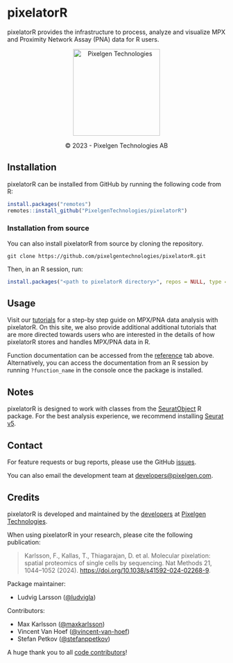 # pixelatorR

pixelatorR provides the infrastructure to process, analyze and visualize MPX and Proximity Network Assay (PNA) data for R users.

<p align="center">
    <img src="https://www.pixelgen.com/wp-content/uploads/2022/12/share-image-pixelgen.png" height=200
     alt="Pixelgen Technologies" />
</p>
<div align="center">© 2023 - Pixelgen Technologies AB</div>

## Installation

pixelatorR can be installed from GitHub by running the following code from R:

``` r
install.packages("remotes")
remotes::install_github("PixelgenTechnologies/pixelatorR")
```

### Installation from source

You can also install pixelatorR from source by cloning the repository.

```console
git clone https://github.com/pixelgentechnologies/pixelatorR.git
```

Then, in an R session, run:

```r
install.packages("<path to pixelatorR directory>", repos = NULL, type = "source")
```

## Usage

Visit our [tutorials](https://software.pixelgen.com/mpx-analysis/introduction) for a step-by step guide on MPX/PNA data analysis with pixelatorR. On this site, we also provide additional additional tutorials that are more directed towards users who are interested in the details of how pixelatorR stores and handles MPX/PNA data in R.

Function documentation can be accessed from the [reference](https://pixelgentechnologies.github.io/pixelatorR/reference/) tab above. Alternatively, you can access the documentation from an R session by running `?function_name` in the console once the package is installed. 

## Notes

pixelatorR is designed to work with classes from the [SeuratObject](https://github.com/satijalab/seurat-object) R package. For the best analysis experience, we recommend installing [Seurat v5](https://satijalab.org/seurat/).

## Contact

For feature requests or bug reports, please use the GitHub [issues](https://github.com/PixelgenTechnologies/pixelatorR/issues).

You can also email the development team at [developers@pixelgen.com](mailto:developers@pixelgen.com).

## Credits

pixelatorR is developed and maintained by the [developers](https://github.com/PixelgenTechnologies) at [Pixelgen Technologies](https://pixelgen.com).

When using pixelatorR in your research, please cite the following publication:

> Karlsson, F., Kallas, T., Thiagarajan, D. et al. Molecular pixelation: spatial proteomics of single cells by sequencing. Nat Methods 21, 1044–1052 (2024). https://doi.org/10.1038/s41592-024-02268-9.

Package maintainer:

- Ludvig Larsson ([@ludvigla](https://github.com/ludvigla))

Contributors:

- Max Karlsson ([@maxkarlsson](https://github.com/maxkarlsson))
- Vincent Van Hoef ([@vincent-van-hoef](https://github.com/vincent-van-hoef))
- Stefan Petkov ([@stefanppetkov](https://github.com/stefanppetkov))

A huge thank you to all [code contributors](https://github.com/PixelgenTechnologies/pixelatorR/graphs/contributors)!
